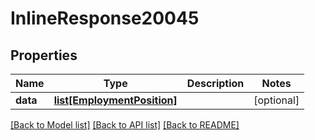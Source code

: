 # InlineResponse20045

## Properties
Name | Type | Description | Notes
------------ | ------------- | ------------- | -------------
**data** | [**list[EmploymentPosition]**](EmploymentPosition.md) |  | [optional] 

[[Back to Model list]](../README.md#documentation-for-models) [[Back to API list]](../README.md#documentation-for-api-endpoints) [[Back to README]](../README.md)


